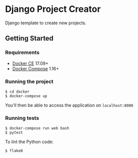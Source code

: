# Django Project Creator
Django template to create new projects.

## Getting Started

### Requirements

- [Docker CE](https://docs.docker.com/engine/installation/) 17.09+
- [Docker Compose](https://docs.docker.com/compose/install/) 1.16+

### Running the project

    $ cd docker
    $ docker-compose up

You'll then be able to access the application on `localhost:8000`

### Running tests

    $ docker-compose run web bash
    $ pytest

To lint the Python code:

    $ flake8
